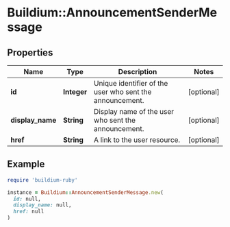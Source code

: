 # Buildium::AnnouncementSenderMessage

## Properties

| Name | Type | Description | Notes |
| ---- | ---- | ----------- | ----- |
| **id** | **Integer** | Unique identifier of the user who sent the announcement. | [optional] |
| **display_name** | **String** | Display name of the user who sent the announcement. | [optional] |
| **href** | **String** | A link to the user resource. | [optional] |

## Example

```ruby
require 'buildium-ruby'

instance = Buildium::AnnouncementSenderMessage.new(
  id: null,
  display_name: null,
  href: null
)
```

